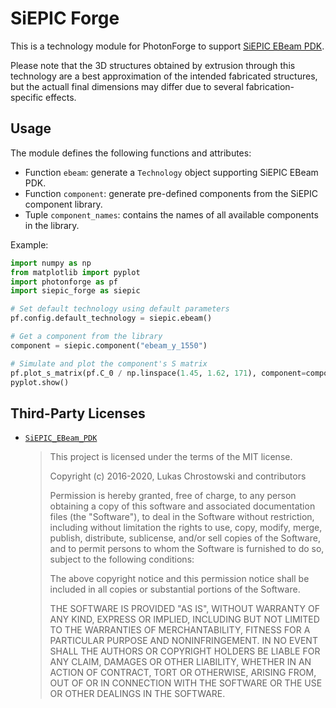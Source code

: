 # SiEPIC Forge

This is a technology module for PhotonForge to support [SiEPIC EBeam
PDK](https://github.com/SiEPIC/SiEPIC_EBeam_PDK).

Please note that the 3D structures obtained by extrusion through this
technology are a best approximation of the intended fabricated structures, but
the actuall final dimensions may differ due to several fabrication-specific
effects.


## Usage

The module defines the following functions and attributes:

- Function `ebeam`: generate a `Technology` object supporting SiEPIC EBeam PDK.
- Function `component`: generate pre-defined components from the SiEPIC component library.
- Tuple `component_names`: contains the names of all available components in the library.

Example:

```python
import numpy as np
from matplotlib import pyplot
import photonforge as pf
import siepic_forge as siepic

# Set default technology using default parameters
pf.config.default_technology = siepic.ebeam()

# Get a component from the library
component = siepic.component("ebeam_y_1550")

# Simulate and plot the component's S matrix
pf.plot_s_matrix(pf.C_0 / np.linspace(1.45, 1.62, 171), component=component)
pyplot.show()
```

## Third-Party Licenses

- [`SiEPIC_EBeam_PDK`](https://github.com/SiEPIC/SiEPIC_EBeam_PDK)

  > This project is licensed under the terms of the MIT license.
  > 
  > Copyright (c) 2016-2020, Lukas Chrostowski and contributors
  > 
  > Permission is hereby granted, free of charge, to any person obtaining a
  > copy of this software and associated documentation files (the "Software"),
  > to deal in the Software without restriction, including without limitation
  > the rights to use, copy, modify, merge, publish, distribute, sublicense,
  > and/or sell copies of the Software, and to permit persons to whom the
  > Software is furnished to do so, subject to the following conditions:
  > 
  > The above copyright notice and this permission notice shall be included in
  > all copies or substantial portions of the Software.
  > 
  > THE SOFTWARE IS PROVIDED "AS IS", WITHOUT WARRANTY OF ANY KIND, EXPRESS OR
  > IMPLIED, INCLUDING BUT NOT LIMITED TO THE WARRANTIES OF MERCHANTABILITY,
  > FITNESS FOR A PARTICULAR PURPOSE AND NONINFRINGEMENT. IN NO EVENT SHALL THE
  > AUTHORS OR COPYRIGHT HOLDERS BE LIABLE FOR ANY CLAIM, DAMAGES OR OTHER
  > LIABILITY, WHETHER IN AN ACTION OF CONTRACT, TORT OR OTHERWISE, ARISING
  > FROM, OUT OF OR IN CONNECTION WITH THE SOFTWARE OR THE USE OR OTHER
  > DEALINGS IN THE SOFTWARE.
